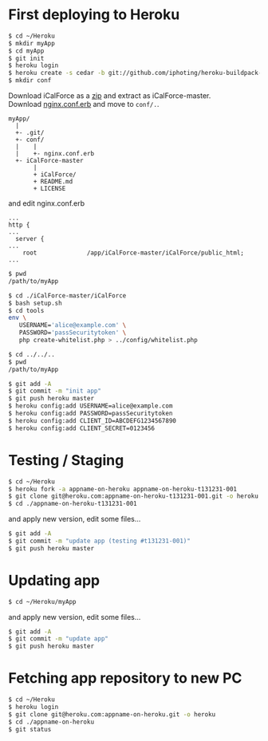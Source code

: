 # First deploying to Heroku

```bash
$ cd ~/Heroku
$ mkdir myApp
$ cd myApp
$ git init
$ heroku login
$ heroku create -s cedar -b git://github.com/iphoting/heroku-buildpack-php-tyler.git#php/5.4.9
$ mkdir conf
```

Download iCalForce as a [zip](https://github.com/qnq777/iCalForce/archive/master.zip) and extract as iCalForce-master.  
Download [nginx.conf.erb](https://github.com/iphoting/heroku-buildpack-php-tyler/blob/php/5.4.9/conf/nginx.conf.erb) and move to ```conf/.```.

```
myApp/
  |
  +- .git/
  +- conf/
  |    |
  |    +- nginx.conf.erb
  +- iCalForce-master
       |
       + iCalForce/
       + README.md
       + LICENSE
```

and edit nginx.conf.erb
```nginx
...
http {
...
  server {
...
    root              /app/iCalForce-master/iCalForce/public_html;
...
```

```bash
$ pwd
/path/to/myApp

$ cd ./iCalForce-master/iCalForce
$ bash setup.sh
$ cd tools
env \
   USERNAME='alice@example.com' \
   PASSWORD='passSecuritytoken' \
   php create-whitelist.php > ../config/whitelist.php

$ cd ../../..
$ pwd
/path/to/myApp

$ git add -A
$ git commit -m "init app"
$ git push heroku master
$ heroku config:add USERNAME=alice@example.com
$ heroku config:add PASSWORD=passSecuritytoken
$ heroku config:add CLIENT_ID=ABCDEFG1234567890
$ heroku config:add CLIENT_SECRET=0123456
```

# Testing / Staging

```bash
$ cd ~/Heroku
$ heroku fork -a appname-on-heroku appname-on-heroku-t131231-001
$ git clone git@heroku.com:appname-on-heroku-t131231-001.git -o heroku
$ cd ./appname-on-heroku-t131231-001
```
and apply new version, edit some files...
```bash
$ git add -A
$ git commit -m "update app (testing #t131231-001)"
$ git push heroku master
```

# Updating app

```bash
$ cd ~/Heroku/myApp
```
and apply new version, edit some files...
```bash
$ git add -A
$ git commit -m "update app"
$ git push heroku master
```

# Fetching app repository to new PC

```bash
$ cd ~/Heroku
$ heroku login
$ git clone git@heroku.com:appname-on-heroku.git -o heroku
$ cd ./appname-on-heroku
$ git status
```

